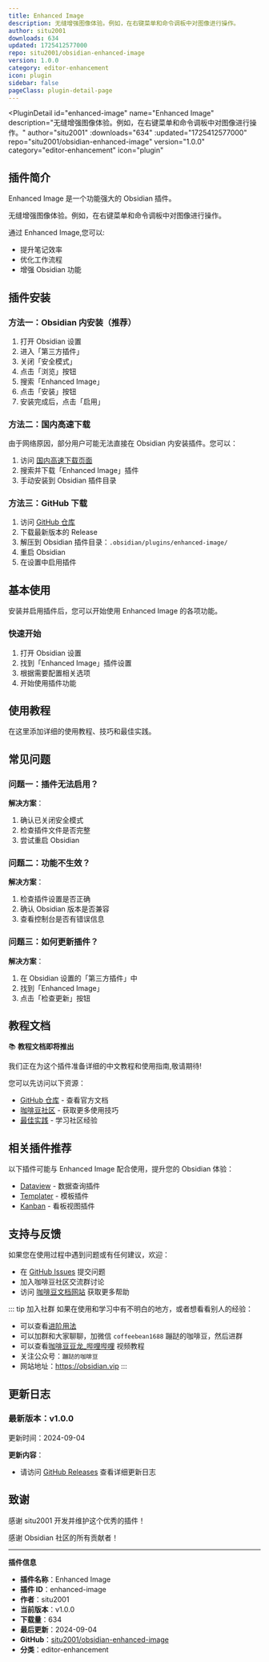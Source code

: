```yaml
---
title: Enhanced Image
description: 无缝增强图像体验。例如，在右键菜单和命令调板中对图像进行操作。
author: situ2001
downloads: 634
updated: 1725412577000
repo: situ2001/obsidian-enhanced-image
version: 1.0.0
category: editor-enhancement
icon: plugin
sidebar: false
pageClass: plugin-detail-page
---
```


<PluginDetail
  id="enhanced-image"
  name="Enhanced Image"
  description="无缝增强图像体验。例如，在右键菜单和命令调板中对图像进行操作。"
  author="situ2001"
  :downloads="634"
  :updated="1725412577000"
  repo="situ2001/obsidian-enhanced-image"
  version="1.0.0"
  category="editor-enhancement"
  icon="plugin"
>

<!-- AUTO_GENERATED_START -->
## 插件简介

Enhanced Image 是一个功能强大的 Obsidian 插件。

无缝增强图像体验。例如，在右键菜单和命令调板中对图像进行操作。

通过 Enhanced Image,您可以:

- 提升笔记效率
- 优化工作流程
- 增强 Obsidian 功能

<!-- AUTO_GENERATED_END -->

<!-- AUTO_GENERATED_START -->
## 插件安装

### 方法一：Obsidian 内安装（推荐）

1. 打开 Obsidian 设置
2. 进入「第三方插件」
3. 关闭「安全模式」
4. 点击「浏览」按钮
5. 搜索「Enhanced Image」
6. 点击「安装」按钮
7. 安装完成后，点击「启用」

### 方法二：国内高速下载

由于网络原因，部分用户可能无法直接在 Obsidian 内安装插件。您可以：

1. 访问 [国内高速下载页面](/zh/documentation/obsidian-plugins-download.html)
2. 搜索并下载「Enhanced Image」插件
3. 手动安装到 Obsidian 插件目录

### 方法三：GitHub 下载

1. 访问 [GitHub 仓库](https://github.com/situ2001/obsidian-enhanced-image)
2. 下载最新版本的 Release
3. 解压到 Obsidian 插件目录：`.obsidian/plugins/enhanced-image/`
4. 重启 Obsidian
5. 在设置中启用插件

## 基本使用

安装并启用插件后，您可以开始使用 Enhanced Image 的各项功能。

### 快速开始

1. 打开 Obsidian 设置
2. 找到「Enhanced Image」插件设置
3. 根据需要配置相关选项
4. 开始使用插件功能

<!-- AUTO_GENERATED_END -->

<!-- CUSTOM_CONTENT_START:tutorial -->
## 使用教程

在这里添加详细的使用教程、技巧和最佳实践。

<!-- CUSTOM_CONTENT_END:tutorial -->

<!-- SHARED_CONTENT_START -->
## 常见问题

### 问题一：插件无法启用？

**解决方案**：
1. 确认已关闭安全模式
2. 检查插件文件是否完整
3. 尝试重启 Obsidian

### 问题二：功能不生效？

**解决方案**：
1. 检查插件设置是否正确
2. 确认 Obsidian 版本是否兼容
3. 查看控制台是否有错误信息

### 问题三：如何更新插件？

**解决方案**：
1. 在 Obsidian 设置的「第三方插件」中
2. 找到「Enhanced Image」
3. 点击「检查更新」按钮

## 教程文档

📚 **教程文档即将推出**

我们正在为这个插件准备详细的中文教程和使用指南,敬请期待!

您可以先访问以下资源：
- [GitHub 仓库](https://github.com/situ2001/obsidian-enhanced-image) - 查看官方文档
- [咖啡豆社区](/zh/bases/) - 获取更多使用技巧
- [最佳实践](/zh/best-practices/) - 学习社区经验

## 相关插件推荐

以下插件可能与 Enhanced Image 配合使用，提升您的 Obsidian 体验：

- [Dataview](/zh/plugins/dataview.html) - 数据查询插件
- [Templater](/zh/plugins/templater-obsidian.html) - 模板插件
- [Kanban](/zh/plugins/obsidian-kanban.html) - 看板视图插件

## 支持与反馈

如果您在使用过程中遇到问题或有任何建议，欢迎：

- 在 [GitHub Issues](https://github.com/situ2001/obsidian-enhanced-image/issues) 提交问题
- 加入咖啡豆社区交流群讨论
- 访问 [咖啡豆文档网站](https://obsidian.vip) 获取更多帮助

::: tip 加入社群
如果在使用和学习中有不明白的地方，或者想看看别人的经验：
- 可以查看[进阶用法](/zh/advanced)
- 可以加群和大家聊聊，加微信 `coffeebean1688` 蹦跶的咖啡豆，然后进群
- 可以查看[咖啡豆豆龙_哔哩哔哩](https://space.bilibili.com/618777356) 视频教程
- 关注公众号：`蹦跶的咖啡豆`
- 网站地址：https://obsidian.vip
:::
<!-- SHARED_CONTENT_END -->

<!-- AUTO_GENERATED_START -->
## 更新日志

### 最新版本：v1.0.0

更新时间：2024-09-04

**更新内容**：
- 请访问 [GitHub Releases](https://github.com/situ2001/obsidian-enhanced-image/releases) 查看详细更新日志

## 致谢

感谢 situ2001 开发并维护这个优秀的插件！

感谢 Obsidian 社区的所有贡献者！

---

**插件信息**
- **插件名称**：Enhanced Image
- **插件 ID**：enhanced-image
- **作者**：situ2001
- **当前版本**：v1.0.0
- **下载量**：634
- **最后更新**：2024-09-04
- **GitHub**：[situ2001/obsidian-enhanced-image](https://github.com/situ2001/obsidian-enhanced-image)
- **分类**：editor-enhancement
<!-- AUTO_GENERATED_END -->

</PluginDetail>

